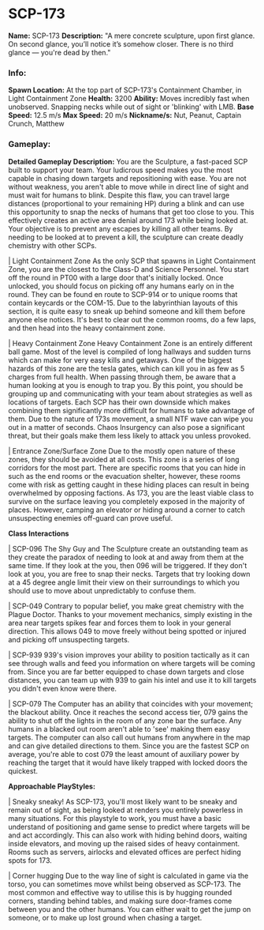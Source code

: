 # SCP-173

**Name:** SCP-173
**Description:** "A mere concrete sculpture, upon first glance. On second glance, you’ll notice it’s somehow closer. There is no third glance — you're dead by then."

### Info:

**Spawn Location:** At the top part of SCP-173's Containment Chamber, in Light Containment Zone
**Health:** 3200
**Ability:** Moves incredibly fast when unobserved. Snapping necks while out of sight or 'blinking' with LMB. 
**Base Speed:** 12.5 m/s
**Max Speed:** 20 m/s
**Nickname/s:** Nut, Peanut, Captain Crunch, Matthew

### Gameplay:

**Detailed Gameplay Description:**
You are the Sculpture, a fast-paced SCP built to support your team. Your ludicrous speed makes you the most capable in chasing down targets and repositioning with ease. You are not without weakness, you aren't able to move while in direct line of sight and must wait for humans to blink. Despite this flaw, you can travel large distances (proportional to your remaining HP) during a blink and can use this opportunity to snap the necks of humans that get too close to you. This effectively creates an active area denial around 173 while being looked at. Your objective is to prevent any escapes by killing all other teams. By needing to be looked at to prevent a kill, the sculpture can create deadly chemistry with other SCPs. 

| Light Containment Zone
As the only SCP that spawns in Light Containment Zone, you are the closest to the Class-D and Science Personnel. You start off the round in PT00 with a large door that's initially locked. Once unlocked, you should focus on picking off any humans early on in the round. They can be found en route to SCP-914 or to unique rooms that contain keycards or the COM-15. Due to the labyrinthian layouts of this section, it is quite easy to sneak up behind someone and kill them before anyone else notices. It's best to clear out the common rooms, do a few laps, and then head into the heavy containment zone.

| Heavy Containment Zone
Heavy Containment Zone is an entirely different ball game. Most of the level is compiled of long hallways and sudden turns which can make for very easy kills and getaways. One of the biggest hazards of this zone are the tesla gates, which can kill you in as few as 5 charges from full health. When passing through them, be aware that a human looking at you is enough to trap you. By this point, you should be grouping up and communicating with your team about strategies as well as locations of targets. Each SCP has their own downside which makes combining them significantly more difficult for humans to take advantage of them. Due to the nature of 173s movement, a small NTF wave can wipe you out in a matter of seconds. Chaos Insurgency can also pose a significant threat, but their goals make them less likely to attack you unless provoked. 

| Entrance Zone/Surface Zone
Due to the mostly open nature of these zones, they should be avoided at all costs. This zone is a series of long corridors for the most part. There are specific rooms that you can hide in such as the end rooms or the evacuation shelter, however, these rooms come with risk as getting caught in these hiding places can result in being overwhelmed by opposing factions. As 173, you are the least viable class to survive on the surface leaving you completely exposed in the majority of places. However, camping an elevator or hiding around a corner to catch unsuspecting enemies off-guard can prove useful.

**Class Interactions**

| SCP-096
The Shy Guy and The Sculpture create an outstanding team as they create the paradox of needing to look at and away from them at the same time. If they look at the you, then 096 will be triggered. If they don't look at you, you are free to snap their necks. Targets that try looking down at a 45 degree angle limit their view on their surroundings to which you should use to move about unpredictably to confuse them.

| SCP-049
Contrary to popular belief, you make great chemistry with the Plague Doctor. Thanks to your movement mechanics, simply existing in the area near targets spikes fear and forces them to look in your general direction. This allows 049 to move freely without being spotted or injured and picking off unsuspecting targets.

| SCP-939
939's vision improves your ability to position tactically as it can see through walls and feed you information on where targets will be coming from. Since you are far better equipped to chase down targets and close distances, you can team up with 939 to gain his intel and use it to kill targets you didn't even know were there.

| SCP-079
The Computer has an ability that coincides with your movement; the blackout ability. Once it reaches the second access tier, 079 gains the ability to shut off the lights in the room of any zone bar the surface. Any humans in a blacked out room aren't able to 'see' making them easy targets. The computer can also call out humans from anywhere in the map and can give detailed directions to them. Since you are the fastest SCP on average, you're able to cost 079 the least amount of auxiliary power by reaching the target that it would have likely trapped with locked doors the quickest.

**Approachable PlayStyles:**

| Sneaky sneaky!
As SCP-173, you'll most likely want to be sneaky and remain out of sight, as being looked at renders you entirely powerless in many situations. For this playstyle to work, you must have a basic understand of positioning and game sense to predict where targets will be and act accordingly. This can also work with hiding behind doors, waiting inside elevators, and moving up the raised sides of heavy containment. Rooms such as servers, airlocks and elevated offices are perfect hiding spots for 173.

| Corner hugging
Due to the way line of sight is calculated in game via the torso, you can sometimes move whilst being observed as SCP-173. The most common and effective way to utilise this is by hugging rounded corners, standing behind tables, and making sure door-frames come between you and the other humans. You can either wait to get the jump on someone, or to make up lost ground when chasing a target.
